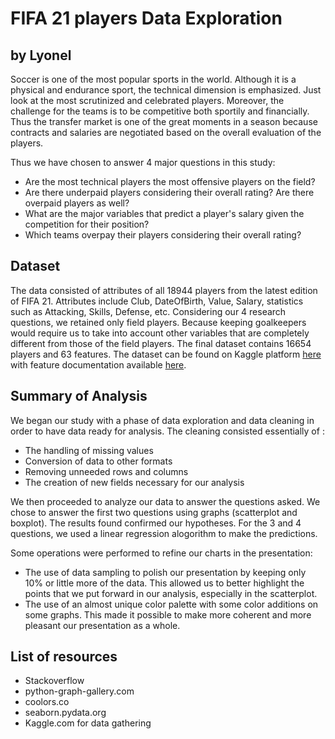 # FIFA 21 players Data Exploration
## by Lyonel

Soccer is one of the most popular sports in the world. Although it is a physical and endurance sport, the technical dimension is emphasized. Just look at the most scrutinized and celebrated players. Moreover, the challenge for the teams is to be competitive both sportily and financially. Thus the transfer market is one of the great moments in a season because contracts and salaries are negotiated based on the overall evaluation of the players.

Thus we have chosen to answer 4 major questions in this study:

- Are the most technical players the most offensive players on the field?
- Are there underpaid players considering their overall rating? Are there overpaid players as well?
- What are the major variables that predict a player's salary given the competition for their position?
- Which teams overpay their players considering their overall rating?

## Dataset

The data consisted of attributes of all 18944 players from the latest edition of FIFA 21. Attributes include Club, DateOfBirth, Value, Salary, statistics such as Attacking, Skills, Defense, etc. 
Considering our 4 research questions, we retained only field players. Because keeping goalkeepers would require us to take into account other variables that are completely different from those of the field players. The final dataset contains 16654 players and 63 features.
The dataset can be found on Kaggle platform [here](https://www.kaggle.com/stefanoleone992/fifa-21-complete-player-dataset?select=players_21.csv) with feature documentation available [here](https://www.kaggle.com/stefanoleone992/fifa-21-complete-player-dataset).



## Summary of Analysis

We began our study with a phase of data exploration and data cleaning in order to have data ready for analysis.
The cleaning consisted essentially of :
- The handling of missing values
- Conversion of data to other formats
- Removing unneeded rows and columns
- The creation of new fields necessary for our analysis

We then proceeded to analyze our data to answer the questions asked.
We chose to answer the first two questions using graphs (scatterplot and boxplot). The results found confirmed our hypotheses. 
For the 3 and 4 questions, we used a linear regression alogorithm to make the predictions. 

Some operations were performed to refine our charts in the presentation:
- The use of data sampling to polish our presentation by keeping only 10% or little more of the data. This allowed us to better highlight the points that we put forward in our analysis, especially in the scatterplot.
- The use of an almost unique color palette with some color additions on some graphs. This made it possible to make more coherent and more pleasant our presentation as a whole.


## List of resources

- Stackoverflow
- python-graph-gallery.com
- coolors.co 
- seaborn.pydata.org
- Kaggle.com for data gathering